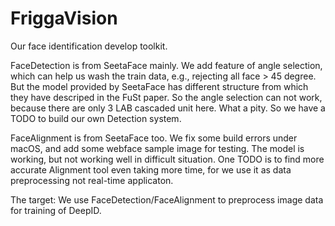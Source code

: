 # FriggaVision
Our face identification develop toolkit.

FaceDetection is from SeetaFace mainly. We add feature of angle selection, which can help us wash the train data, e.g., rejecting all face > 45 degree. But the model provided by SeetaFace has different structure from which they have descriped in the FuSt paper. So the angle selection can not work, because there are only 3 LAB cascaded unit here. What a pity. So we have a TODO to build our own Detection system.

FaceAlignment is from SeetaFace too. We fix some build errors under macOS, and add some webface sample image for testing. The model is working, but not working well in difficult situation. One TODO is to find more accurate Alignment tool even taking more time, for we use it as data preprocessing not real-time applicaton.

The target:
We use FaceDetection/FaceAlignment to preprocess image data for training of DeepID.